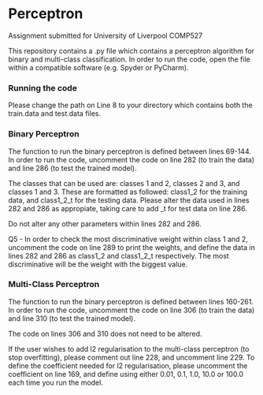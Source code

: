 # Perceptron
Assignment submitted for University of Liverpool COMP527


This repository contains a .py file which contains a perceptron algorithm for binary and multi-class classification. In order to run the code, open the file within a compatible software (e.g. Spyder or PyCharm).

### Running the code
Please change the path on Line 8 to your directory which contains both the train.data and test.data files. 

### Binary Perceptron
The function to run the binary perceptron is defined between lines 69-144. In order to run the code, uncomment the code on line 282 (to train the data) and line 286 (to test the trained model). 

The classes that can be used are: classes 1 and 2, classes 2 and 3, and classes 1 and 3. These are formatted as followed: class1_2 for the training data, and class1_2_t for the testing data. Please alter the data used in lines 282 and 286 as appropiate, taking care to add _t for test data on line 286. 

Do not alter any other parameters within lines 282 and 286.

Q5 - In order to check the most discriminative weight within class 1 and 2, uncomment the code on line 289 to print the weights, and define the data in lines 282 and 286 as class1_2 and class1_2_t respectively. The most discriminative will be the weight with the biggest value.

### Multi-Class Perceptron
The function to run the binary perceptron is defined between lines 160-261. In order to run the code, uncomment the code on line 306 (to train the data) and line 310 (to test the trained model). 

The code on lines 306 and 310 does not need to be altered.

If the user wishes to add l2 regularisation to the multi-class perceptron (to stop overfitting), please comment out line 228, and uncomment line 229. 
To define the coefficient needed for l2 regularisation, please uncomment the coefficient on line 169, and define using either 0.01, 0.1, 1.0, 10.0 or 100.0 each time you run the model.

